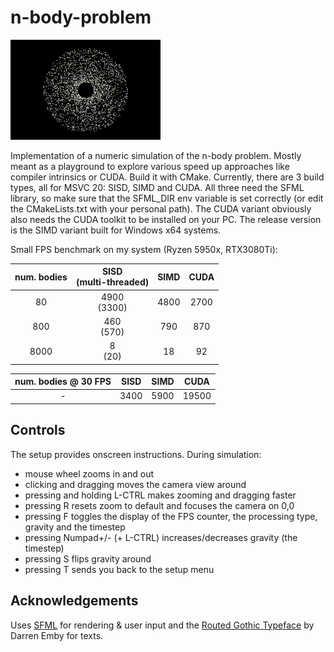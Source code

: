 # n-body-problem

![nbody](output.gif)

Implementation of a numeric simulation of the n-body problem. Mostly meant as a playground to explore various speed up approaches like compiler intrinsics or CUDA. 
Build it with CMake. Currently, there are 3 build types, all for MSVC 20: SISD, SIMD and CUDA. All three need the SFML library, so make sure that the SFML_DIR env variable is set correctly (or edit the CMakeLists.txt with your personal path). The CUDA variant obviously also needs the CUDA toolkit to be installed on your PC.
The release version is the SIMD variant built for Windows x64 systems.

Small FPS benchmark on my system (Ryzen 5950x, RTX3080Ti):

| num. bodies | SISD <br> (multi-threaded) | SIMD | CUDA |
|:-------------:|:------:|:------:|:------:|
| 80          |   4900 <br> (3300)  |   4800   |   2700   |
| 800         |   460 <br> (570)  |   790   |   870   |
| 8000        |   8 <br> (20)  |   18   |    92  |

| num. bodies @ 30 FPS | SISD | SIMD | CUDA |
|:-------------:|:------:|:------:|:------:|
| -         |   3400   |   5900   |   19500   |



## Controls

The setup provides onscreen instructions. During simulation:
- mouse wheel zooms in and out
- clicking and dragging moves the camera view around
- pressing and holding L-CTRL makes zooming and dragging faster
- pressing R resets zoom to default and focuses the camera on 0,0
- pressing F toggles the display of the FPS counter, the processing type, gravity and the timestep
- pressing Numpad+/- (+ L-CTRL) increases/decreases gravity (the timestep)
- pressing S flips gravity around
- pressing T sends you back to the setup menu

## Acknowledgements

Uses [SFML](https://www.sfml-dev.org/index.php) for rendering & user input and the [Routed Gothic Typeface](https://github.com/dse/routed-gothic) by Darren Emby for texts.